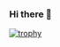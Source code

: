 ### Hi there 👋

[![trophy](https://github-profile-trophy.vercel.app/?username=DyLaNHurtado&theme=onedark)](https://github.com/ryo-ma/github-profile-trophy)



<!--
**DyLaNHurtado/DyLaNHurtado** is a ✨ _special_ ✨ repository because its `README.md` (this file) appears on your GitHub profile.

Here are some ideas to get you started:

- 🔭 I’m currently working on ...
- 🌱 I’m currently learning ...
- 👯 I’m looking to collaborate on ...
- 🤔 I’m looking for help with ...
- 💬 Ask me about ...
- 📫 How to reach me: ...
- 😄 Pronouns: ...
- ⚡ Fun fact: ...
-->
